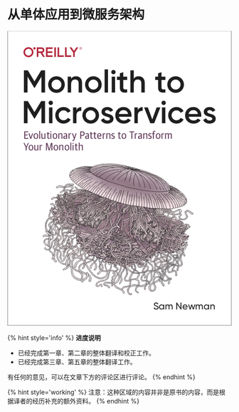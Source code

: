 # 从单体应用到微服务架构

![](images/cover.png)

{% hint style='info' %}
**进度说明**

* 已经完成第一章、第二章的整体翻译和校正工作。
* 已经完成第三章、第五章的整体翻译工作。

有任何的意见，可以在文章下方的评论区进行评论。
{% endhint %}

{% hint style='working' %}
注意：这种区域的内容并非是原书的内容，而是根据译者的经历补充的额外资料。
{% endhint %}


